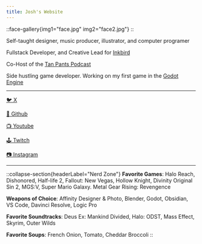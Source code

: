 ```yaml
---
title: Josh's Website
---
```


::face-gallery{img1="face.jpg" img2="face2.jpg"}
::


Self-taught designer, music producer, illustrator, and computer programer

Fullstack Developer, and Creative Lead for [Inkbird](https://inkbird.io)

Co-Host of the [Tan Pants Podcast](https://linktr.ee/tanpants)

Side hustling game developer. Working on my first game in the [Godot Engine](https://godotengine.org)


---

[🐦 X](https://x.com/joshandersn)

[🐙 Github](https://github.com/joshandersn)

[📺 Youtube](https://youtube.com/@joshandersn)

[🕹️ Twitch](https://www.twitch.tv/joshandersn)

[📷 Instagram](https://www.instagram.com/josh.andrson/)

---
::collapse-section{headerLabel="Nerd Zone"}
__Favorite Games__: Halo Reach, Dishonored, Half-life 2, Fallout: New Vegas, Hollow Knight, Divinity Original Sin 2, MGS:V, Super Mario Galaxy. Metal Gear Rising: Revengence

__Weapons of Choice__: Affinity Designer & Photo, Blender, Godot, Obsidian, VS Code, Davinci Resolve, Logic Pro

__Favorite Soundtracks__: Deus Ex: Mankind Divided, Halo: ODST, Mass Effect, Skyrim, Outer Wilds

__Favorite Soups__: French Onion, Tomato, Cheddar Broccoli
::
